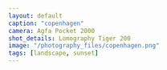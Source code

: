 ```yaml
---
layout: default
caption: "copenhagen"
camera: Agfa Pocket 2000
shot_details: Lomography Tiger 200
image: "/photography_files/copenhagen.png"
tags: [landscape, sunset]
---
```

